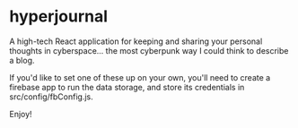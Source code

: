 # hyperjournal
A high-tech React application for keeping and sharing your personal thoughts in cyberspace... the most cyberpunk way I could think to describe a blog. 

If you'd like to set one of these up on your own, you'll need to create a firebase app to run the data storage, and store its credentials in src/config/fbConfig.js.

Enjoy!
